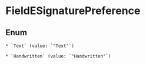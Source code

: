 
# FieldESignaturePreference

## Enum


    * `Text` (value: `"Text"`)

    * `Handwritten` (value: `"Handwritten"`)




